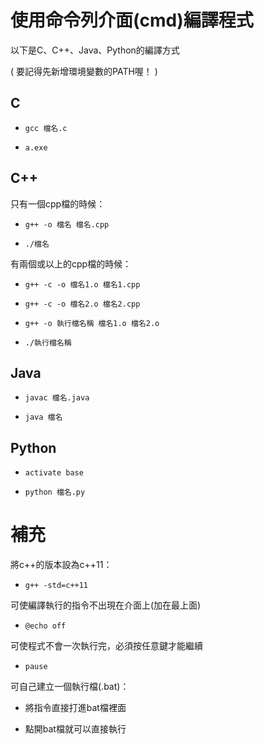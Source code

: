 # 使用命令列介面(cmd)編譯程式
以下是C、C++、Java、Python的編譯方式

( 要記得先新增環境變數的PATH喔！ )

## C
+ `gcc 檔名.c`

+ `a.exe`

## C++
只有一個cpp檔的時候：

+ `g++ -o 檔名 檔名.cpp`

+ `./檔名`

有兩個或以上的cpp檔的時候：

+ `g++ -c -o 檔名1.o 檔名1.cpp`

+ `g++ -c -o 檔名2.o 檔名2.cpp`

+ `g++ -o 執行檔名稱 檔名1.o 檔名2.o`

+ `./執行檔名稱`

## Java
+ `javac 檔名.java`

+ `java 檔名`

## Python
+ `activate base`

+ `python 檔名.py`

# 補充
將c++的版本設為c++11：

+ `g++ -std=c++11`

可使編譯執行的指令不出現在介面上(加在最上面)

+ `@echo off`

可使程式不會一次執行完，必須按任意鍵才能繼續

+ `pause`

可自己建立一個執行檔(.bat)：
+ 將指令直接打進bat檔裡面

+ 點開bat檔就可以直接執行
